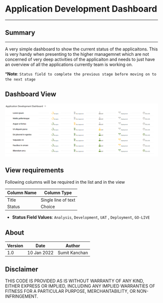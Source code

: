 # Application Development Dashboard
-----

## Summary
----

A very simple dashboard to show the current status of the applicaitons.
This is very handy when presenting to the higher managemnet which are not concerned of very deep activities of the applicaiton and needs to just have an overview of all the applications currently team is working on.

*__Note__: `Status field to complete the previous stage before moving on to the next stage`

## Dashboard View
![Issue tracking row formatter](./ApplicationDevelopmentDashboard.png)

 
## View requirements

Following columns will be required in the list and in the view

| Column Name | Column Type         |
| ----------- | ------------------- |
| Title       | Single line of text |
| Status      | Choice              |

- __Status Field Values__: `Analysis`, `Development`, `UAT` , `Deployment`, `GO-LIVE`

## About

| Version | Date        | Author        |
| ------- | ----------- | ------------- |
| 1.0     | 10 Jan 2022 | Sumit Kanchan |

## Disclaimer

THIS CODE IS PROVIDED AS IS WITHOUT WARRANTY OF ANY KIND, EITHER EXPRESS OR IMPLIED, INCLUDING ANY IMPLIED WARRANTIES OF FITNESS FOR A PARTICULAR PURPOSE, MERCHANTABILITY, OR NON-INFRINGEMENT.

